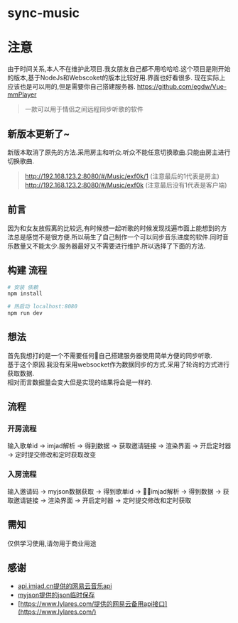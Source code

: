 # sync-music

# 注意
由于时间关系,本人不在维护此项目.我女朋友自己都不用哈哈哈.这个项目是刚开始的版本,基于NodeJs和Webscoket的版本比较好用.界面也好看很多.
现在实际上应该也是可以用的,但是需要你自己搭建服务器.
https://github.com/egdw/Vue-mmPlayer


> 一款可以用于情侣之间远程同步听歌的软件

## 新版本更新了~
新版本取消了原先的方法.采用房主和听众.听众不能任意切换歌曲.只能由房主进行切换歌曲.
> http://192.168.123.2:8080/#/Music/exf0k/1 (注意最后的1代表是房主)
> http://192.168.123.2:8080/#/Music/exf0k (注意最后没有1代表是客户端)


## 前言
因为和女友放假离的比较远,有时候想一起听歌的时候发现找遍市面上能想到的方法总是感觉不是很方便.所以萌生了自己制作一个可以同步音乐进度的软件.同时音乐数量又不能太少.服务器最好又不需要进行维护.所以选择了下面的方法.


## 构建 流程

``` bash
# 安装 依赖
npm install

# 热启动 localhost:8080
npm run dev
```

## 想法
首先我想打的是一个不需要任何自己搭建服务器使用简单方便的同步听歌.<br/>
基于这个原因.我没有采用websocket作为数据同步的方式.采用了轮询的方式进行获取数据.<br/>
相对而言数据量会变大但是实现的结果将会是一样的.

## 流程
### 开房流程
输入歌单id -> imjad解析 -> 得到数据 -> 获取邀请链接 -> 渲染界面 -> 开启定时器 -> 定时提交修改和定时获取改变

### 入房流程
输入邀请码 -> myjson数据获取 -> 得到歌单id -> imjad解析 -> 得到数据 -> 获取邀请链接 -> 渲染界面 -> 开启定时器 -> 定时提交修改和定时获取

## 需知
仅供学习使用,请勿用于商业用途

## 感谢
* [api.imjad.cn提供的网易云音乐api](imjad.cn)
* [myjson提供的json临时保存](http://myjson.com/)
* [https://www.lylares.com/提供的网易云备用api接口](https://www.lylares.com/)
